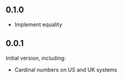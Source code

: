 
## 0.1.0

- Implement equality

## 0.0.1

Initial version, including:

- Cardinal numbers on US and UK systems
